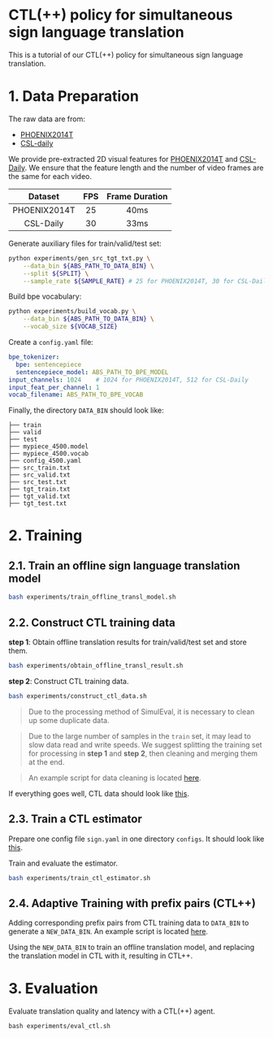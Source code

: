 # CTL(++) policy for simultaneous sign language translation

This is a tutorial of our CTL(++) policy for simultaneous sign language translation.

# 1. Data Preparation

The raw data are from:
- [PHOENIX2014T](https://www-i6.informatik.rwth-aachen.de/~koller/RWTH-PHOENIX-2014-T/)
- [CSL-daily](http://home.ustc.edu.cn/~zhouh156/dataset/csl-daily/)

We provide pre-extracted 2D visual features for [PHOENIX2014T]() and [CSL-Daily](). We ensure that the feature length and the number of video frames are the same for each video. 

| Dataset | FPS | Frame Duration |
|:-------:|:---:|:--------------:|
| PHOENIX2014T | 25 | 40ms |
| CSL-Daily | 30 | 33ms |

Generate auxiliary files for train/valid/test set:

```bash
python experiments/gen_src_tgt_txt.py \
    --data_bin ${ABS_PATH_TO_DATA_BIN} \
    --split ${SPLIT} \
    --sample_rate ${SAMPLE_RATE} # 25 for PHOENIX2014T, 30 for CSL-Daily
```

Build bpe vocabulary:

```bash
python experiments/build_vocab.py \
    --data_bin ${ABS_PATH_TO_DATA_BIN} \
    --vocab_size ${VOCAB_SIZE}
```

Create a `config.yaml` file:
```yaml
bpe_tokenizer:
  bpe: sentencepiece
  sentencepiece_model: ABS_PATH_TO_BPE_MODEL
input_channels: 1024    # 1024 for PHOENIX2014T, 512 for CSL-Daily
input_feat_per_channel: 1
vocab_filename: ABS_PATH_TO_BPE_VOCAB
```

Finally, the directory `DATA_BIN` should look like:

```
├── train
├── valid
├── test
├── mypiece_4500.model
├── mypiece_4500.vocab
├── config_4500.yaml
├── src_train.txt
├── src_valid.txt
├── src_test.txt
├── tgt_train.txt
├── tgt_valid.txt
├── tgt_test.txt
```

# 2. Training
## 2.1. Train an offline sign language translation model

```bash
bash experiments/train_offline_transl_model.sh
```

## 2.2. Construct CTL training data

**step 1**: Obtain offline translation results for train/valid/test set and store them.

```bash
bash experiments/obtain_offline_transl_result.sh
```

**step 2**: Construct CTL training data.

```bash
bash experiments/construct_ctl_data.sh
```

> Due to the processing method of SimulEval, it is necessary to clean up some duplicate data.

> Due to the large number of samples in the `train` set, it may lead to slow data read and write speeds. We suggest splitting the training set for processing in **step 1** and **step 2**, then cleaning and merging them at the end.

> An example script for data cleaning is located [here](/experiments/clean_and_merge.py).

If everything goes well, CTL data should look like [this](/experiments/example_ctl_data.json).

## 2.3. Train a CTL estimator

Prepare one config file `sign.yaml` in one directory `configs`. It should look like [this](/experiments/ctl_configs).

Train and evaluate the estimator.

```bash
bash experiments/train_ctl_estimator.sh
```

## 2.4. Adaptive Training with prefix pairs (CTL++)

Adding corresponding prefix pairs from CTL training data to `DATA_BIN` to generate a `NEW_DATA_BIN`. An example script is located [here](experiments/generate_new_data_bin.py).

Using the `NEW_DATA_BIN` to train an offline translation model, and replacing the translation model in CTL with it, resulting in CTL++.

# 3. Evaluation

Evaluate translation quality and latency with a CTL(++) agent.

```
bash experiments/eval_ctl.sh
```
